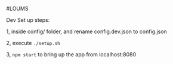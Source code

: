 #LOUMS

Dev Set up steps:

1, inside config/ folder, and rename config.dev.json to config.json

2, execute `./setup.sh`

3, `npm start` to bring up the app from localhost:8080